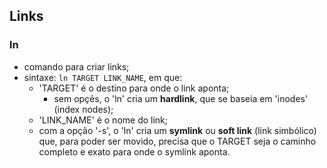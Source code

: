 ## Links


### ln
- comando para criar links;
- sintaxe: ```ln TARGET LINK_NAME```, em que:
	- 'TARGET' é o destino para onde o link aponta;
		- sem opçẽs, o 'ln' cria um __hardlink__, que se baseia em 'inodes' \(index nodes);
	- 'LINK_NAME' é o nome do link;
	- com a opção '-s', o 'ln' cria um __symlink__ ou __soft link__ \(link simbólico) que, para poder ser movido, 
precisa que o TARGET seja o caminho completo e exato para onde o symlink aponta.